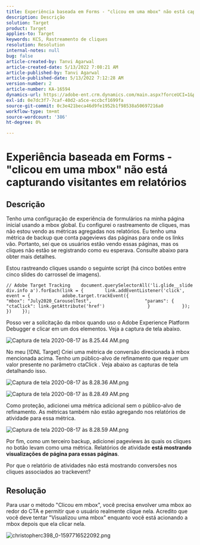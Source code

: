 ```yaml
---
title: Experiência baseada em Forms - "clicou em uma mbox" não está capturando visitantes em relatórios
description: Descrição
solution: Target
product: Target
applies-to: Target
keywords: KCS, Rastreamento de cliques
resolution: Resolution
internal-notes: null
bug: false
article-created-by: Tanvi Agarwal
article-created-date: 5/13/2022 7:08:21 AM
article-published-by: Tanvi Agarwal
article-published-date: 5/13/2022 7:12:28 AM
version-number: 2
article-number: KA-16594
dynamics-url: https://adobe-ent.crm.dynamics.com/main.aspx?forceUCI=1&pagetype=entityrecord&etn=knowledgearticle&id=590e9573-8bd2-ec11-a7b5-00224809c27a
exl-id: 0e7dc3f7-7caf-40d2-a5ce-eccbcf1699fa
source-git-commit: 0c3e421beca46d9fe1952b1f98538a50697216a0
workflow-type: tm+mt
source-wordcount: '386'
ht-degree: 0%

---
```


# Experiência baseada em Forms - &quot;clicou em uma mbox&quot; não está capturando visitantes em relatórios

## Descrição


Tenho uma configuração de experiência de formulários na minha página inicial usando a mbox global. Eu configurei o rastreamento de cliques, mas não estou vendo as métricas agregadas nos relatórios. Eu tenho uma métrica de backup que conta pageviews das páginas para onde os links vão. Portanto, sei que os usuários estão vendo essas páginas, mas os cliques não estão se registrando como eu esperava. Consulte abaixo para obter mais detalhes.





Estou rastreando cliques usando o seguinte script (há cinco botões entre cinco slides do carrossel de imagens).




```
// Adobe Target Tracking    document.querySelectorAll('li.glide__slide div.info a').forEach(link = {        link.addEventListener('click', event = {            adobe.target.trackEvent({                    "mbox": "July2020_CarouselTest",                    "params": {                    "ctaClick": link.getAttribute('href')                }            });        })    });
```




Posso ver a solicitação da mbox quando uso o Adobe Experience Platform Debugger e clicar em um dos elementos. Veja a captura de tela abaixo.



![Captura de tela 2020-08-17 às 8.25.44 AM.png](https://experienceleaguecommunities.adobe.com/t5/image/serverpage/image-id/26222i8EFBFA8432501D9E/image-size/medium?v=1.0&amp;amp;px=400 "Captura de tela 2020-08-17 às 8.25.44 AM.png")



No meu [!DNL Target] Criei uma métrica de conversão direcionada à mbox mencionada acima. Tenho um público-alvo de refinamento que requer um valor presente no parâmetro ctaClick . Veja abaixo as capturas de tela detalhando isso.



![Captura de tela 2020-08-17 às 8.28.36 AM.png](https://experienceleaguecommunities.adobe.com/t5/image/serverpage/image-id/26225i9E8B86819537BB25/image-size/medium?v=1.0&amp;amp;px=400 "Captura de tela 2020-08-17 às 8.28.36 AM.png")

![Captura de tela 2020-08-17 às 8.28.49 AM.png](https://experienceleaguecommunities.adobe.com/t5/image/serverpage/image-id/26223i6D9AAA0A81236A58/image-size/medium?v=1.0&amp;amp;px=400 "Captura de tela 2020-08-17 às 8.28.49 AM.png")







Como proteção, adicionei uma métrica adicional sem o público-alvo de refinamento. As métricas também não estão agregando nos relatórios de atividade para essa métrica.



![Captura de tela 2020-08-17 às 8.28.59 AM.png](https://experienceleaguecommunities.adobe.com/t5/image/serverpage/image-id/26224iFF036B11B2E932FC/image-size/medium?v=1.0&amp;amp;px=400 "Captura de tela 2020-08-17 às 8.28.59 AM.png")



Por fim, como um terceiro backup, adicionei pageviews às quais os cliques no botão levam como uma métrica. Relatórios de atividade <b>está mostrando visualizações de página para essas páginas</b>.



Por que o relatório de atividades não está mostrando conversões nos cliques associados ao trackevent?


## Resolução




Para usar o método &quot;Clicou em mbox&quot;, você precisa envolver uma mbox ao redor do CTA e permitir que o usuário realmente clique nela. Acredito que você deve tentar &quot;Visualizou uma mbox&quot; enquanto você está acionando a mbox depois que ela clicar nela.



![christopherc398_0-1597716522092.png](https://experienceleaguecommunities.adobe.com/t5/image/serverpage/image-id/26237i01409F8DF7D2F948/image-size/medium?v=1.0&amp;amp;px=400)
